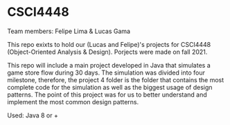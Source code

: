 # CSCI4448

Team members: Felipe Lima & Lucas Gama

This repo exixts to hold our (Lucas and Felipe)'s projects for CSCI4448 (Object-Oriented Analysis & Design). Porjects were made on fall 2021.

This repo will include a main project developed in Java that simulates a game store flow during 30 days. The simulation was divided into four milestone, therefore, the project 4 folder is the folder that contains the most complete code for the simulation as well as the biggest usage of design patterns. The point of this project was for us to better understand and implement the most common design patterns.  

Used: Java 8 or +
